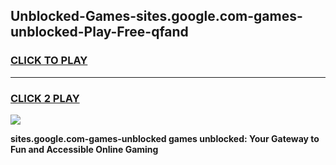 
## Unblocked-Games-sites.google.com-games-unblocked-Play-Free-qfand
<h3>
<a href="https://premium76.site?title=sites.google.com-games-unblocked&ref=23A">CLICK TO PLAY</a></h3>
<hr>

<h3>
<a href="https://premium76.site?title=sites.google.com-games-unblocked&ref=23A">CLICK 2 PLAY</a>
  
</h3>

<a href="https://premium76.site?title=sites.google.com-games-unblocked&ref=23A"><img src="https://clearcache.store/games.png"></a>


**sites.google.com-games-unblocked games unblocked: Your Gateway to Fun and Accessible Online Gaming**

